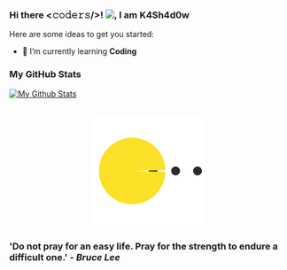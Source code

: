 ### Hi there <𝚌𝚘𝚍𝚎𝚛𝚜/>! <img src="https://github.com/TheDudeThatCode/TheDudeThatCode/blob/master/Assets/Hi.gif" width="29px">, I am K4Sh4d0w

Here are some ideas to get you started:

- 🌱 I’m currently learning **Coding**

### My GitHub Stats

[![My Github Stats](https://github-readme-stats.vercel.app/api?username=K4Sh4d0w&show_icons=true&title_color=fff&icon_color=79ff97&text_color=9f9f9f&bg_color=151515)](https://github.com/K4Sh4d0w)

<div align="center">
	<br>
	<img src="https://raw.githubusercontent.com/Aniket965/Aniket965/master/pacman.svg?sanitize=true" width="200" height="200">
	<br>
</div>


### 'Do not pray for an easy life. Pray for the strength to endure a difficult one.' - _Bruce Lee_
